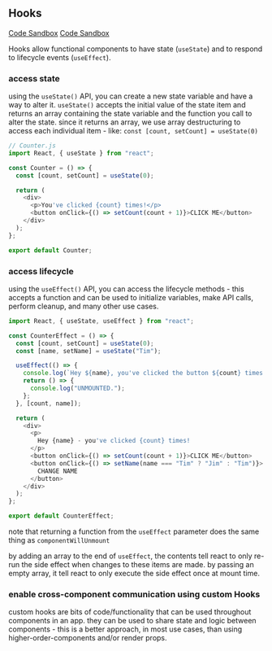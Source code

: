 ## Hooks

[Code Sandbox](https://codesandbox.io/s/hooks-state-3e59n)
[Code Sandbox](https://codesandbox.io/s/hooks-lifecycle-d9bn2)

Hooks allow functional components to have state (`useState`) and to respond to lifecycle events (`useEffect`).

### access state

using the `useState()` API, you can create a new state variable and have a way to alter it. `useState()` accepts the initial value of the state item and returns an array containing the state variable and the function you call to alter the state. since it returns an array, we use array destructuring to access each individual item - like: `const [count, setCount] = useState(0)`

```javascript
// Counter.js
import React, { useState } from "react";

const Counter = () => {
  const [count, setCount] = useState(0);

  return (
    <div>
      <p>You've clicked {count} times!</p>
      <button onClick={() => setCount(count + 1)}>CLICK ME</button>
    </div>
  );
};

export default Counter;
```

### access lifecycle

using the `useEffect()` API, you can access the lifecycle methods - this accepts a function and can be used to initialize variables, make API calls, perform cleanup, and many other use cases.

```javascript
import React, { useState, useEffect } from "react";

const CounterEffect = () => {
  const [count, setCount] = useState(0);
  const [name, setName] = useState("Tim");

  useEffect(() => {
    console.log(`Hey ${name}, you've clicked the button ${count} times.`);
    return () => {
      console.log("UNMOUNTED.");
    };
  }, [count, name]);

  return (
    <div>
      <p>
        Hey {name} - you've clicked {count} times!
      </p>
      <button onClick={() => setCount(count + 1)}>CLICK ME</button>
      <button onClick={() => setName(name === "Tim" ? "Jim" : "Tim")}>
        CHANGE NAME
      </button>
    </div>
  );
};

export default CounterEffect;
```

note that returning a function from the `useEffect` parameter does the same thing as `componentWillUnmount`

by adding an array to the end of `useEffect`, the contents tell react to only re-run the side effect when changes to these items are made. by passing an empty array, it tell react to only execute the side effect once at mount time.

### enable cross-component communication using custom Hooks

custom hooks are bits of code/functionality that can be used throughout components in an app. they can be used to share state and logic between components - this is a better approach, in most use cases, than using higher-order-components and/or render props.
